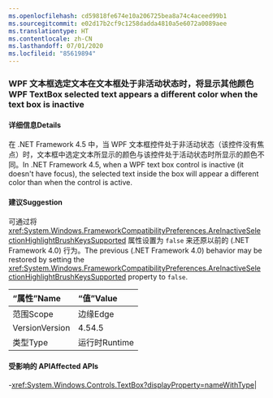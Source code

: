 ```yaml
---
ms.openlocfilehash: cd59818fe674e10a206725bea8a74c4aceed99b1
ms.sourcegitcommit: e02d17b2cf9c1258dadda4810a5e6072a0089aee
ms.translationtype: HT
ms.contentlocale: zh-CN
ms.lasthandoff: 07/01/2020
ms.locfileid: "85619894"
---
```

### <a name="wpf-textbox-selected-text-appears-a-different-color-when-the-text-box-is-inactive"></a><span data-ttu-id="a17ce-101">WPF 文本框选定文本在文本框处于非活动状态时，将显示其他颜色</span><span class="sxs-lookup"><span data-stu-id="a17ce-101">WPF TextBox selected text appears a different color when the text box is inactive</span></span>

#### <a name="details"></a><span data-ttu-id="a17ce-102">详细信息</span><span class="sxs-lookup"><span data-stu-id="a17ce-102">Details</span></span>

<span data-ttu-id="a17ce-103">在 .NET Framework 4.5 中，当 WPF 文本框控件处于非活动状态（该控件没有焦点）时，文本框中选定文本所显示的颜色与该控件处于活动状态时所显示的颜色不同。</span><span class="sxs-lookup"><span data-stu-id="a17ce-103">In .NET Framework 4.5, when a WPF text box control is inactive (it doesn't have focus), the selected text inside the box will appear a different color than when the control is active.</span></span>

#### <a name="suggestion"></a><span data-ttu-id="a17ce-104">建议</span><span class="sxs-lookup"><span data-stu-id="a17ce-104">Suggestion</span></span>

<span data-ttu-id="a17ce-105">可通过将 <xref:System.Windows.FrameworkCompatibilityPreferences.AreInactiveSelectionHighlightBrushKeysSupported> 属性设置为 <code>false</code> 来还原以前的 (.NET Framework 4.0) 行为。</span><span class="sxs-lookup"><span data-stu-id="a17ce-105">The previous (.NET Framework 4.0) behavior may be restored by setting the <xref:System.Windows.FrameworkCompatibilityPreferences.AreInactiveSelectionHighlightBrushKeysSupported> property to <code>false</code>.</span></span>

| <span data-ttu-id="a17ce-106">“属性”</span><span class="sxs-lookup"><span data-stu-id="a17ce-106">Name</span></span>    | <span data-ttu-id="a17ce-107">“值”</span><span class="sxs-lookup"><span data-stu-id="a17ce-107">Value</span></span>       |
|:--------|:------------|
| <span data-ttu-id="a17ce-108">范围</span><span class="sxs-lookup"><span data-stu-id="a17ce-108">Scope</span></span>   |<span data-ttu-id="a17ce-109">边缘</span><span class="sxs-lookup"><span data-stu-id="a17ce-109">Edge</span></span>|
|<span data-ttu-id="a17ce-110">Version</span><span class="sxs-lookup"><span data-stu-id="a17ce-110">Version</span></span>|<span data-ttu-id="a17ce-111">4.5</span><span class="sxs-lookup"><span data-stu-id="a17ce-111">4.5</span></span>|
|<span data-ttu-id="a17ce-112">类型</span><span class="sxs-lookup"><span data-stu-id="a17ce-112">Type</span></span>|<span data-ttu-id="a17ce-113">运行时</span><span class="sxs-lookup"><span data-stu-id="a17ce-113">Runtime</span></span>

#### <a name="affected-apis"></a><span data-ttu-id="a17ce-114">受影响的 API</span><span class="sxs-lookup"><span data-stu-id="a17ce-114">Affected APIs</span></span>

-<xref:System.Windows.Controls.TextBox?displayProperty=nameWithType></li></ul>|
